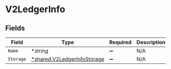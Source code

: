 # V2LedgerInfo


## Fields

| Field                                                                            | Type                                                                             | Required                                                                         | Description                                                                      | Example                                                                          |
| -------------------------------------------------------------------------------- | -------------------------------------------------------------------------------- | -------------------------------------------------------------------------------- | -------------------------------------------------------------------------------- | -------------------------------------------------------------------------------- |
| `Name`                                                                           | **string*                                                                        | :heavy_minus_sign:                                                               | N/A                                                                              | ledger001                                                                        |
| `Storage`                                                                        | [*shared.V2LedgerInfoStorage](../../../pkg/models/shared/v2ledgerinfostorage.md) | :heavy_minus_sign:                                                               | N/A                                                                              |                                                                                  |